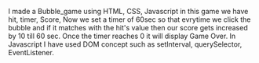 I made a Bubble_game using HTML, CSS, Javascript in this game we have hit, timer, Score, Now we set a timer of 60sec so that evrytime we click the bubble and if it matches with the hit's value then
our score gets increased by 10 till 60 sec. Once the timer reaches 0 it will display Game Over. 
In Javascript I have used DOM concept such as setInterval, querySelector, EventListener.  
 
